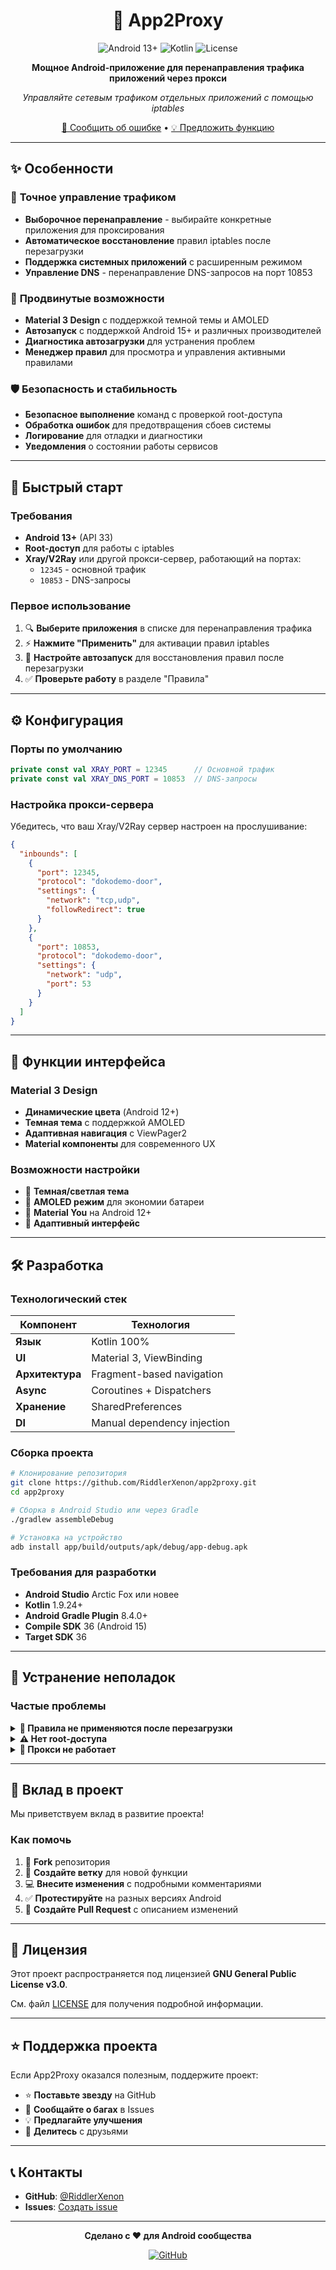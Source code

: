 <div align="center">

# 🚀 App2Proxy

<img src="https://img.shields.io/badge/Android-13%2B-green?logo=android&logoColor=white" alt="Android 13+">
<img src="https://img.shields.io/badge/Kotlin-100%25-purple?logo=kotlin&logoColor=white" alt="Kotlin">
<img src="https://img.shields.io/badge/License-GPL%20v3-blue?logo=gnu&logoColor=white" alt="License">

**Мощное Android-приложение для перенаправления трафика приложений через прокси**

*Управляйте сетевым трафиком отдельных приложений с помощью iptables*

[🐛 Сообщить об ошибке](https://github.com/RiddlerXenon/app2proxy/issues) • [💡 Предложить функцию](https://github.com/RiddlerXenon/app2proxy/issues)

</div>

---

## ✨ Особенности

### 🎯 **Точное управление трафиком**
- **Выборочное перенаправление** - выбирайте конкретные приложения для проксирования
- **Автоматическое восстановление** правил iptables после перезагрузки
- **Поддержка системных приложений** с расширенным режимом
- **Управление DNS** - перенаправление DNS-запросов на порт 10853

### 🔧 **Продвинутые возможности**
- **Material 3 Design** с поддержкой темной темы и AMOLED
- **Автозапуск** с поддержкой Android 15+ и различных производителей
- **Диагностика автозагрузки** для устранения проблем
- **Менеджер правил** для просмотра и управления активными правилами

### 🛡️ **Безопасность и стабильность**
- **Безопасное выполнение** команд с проверкой root-доступа
- **Обработка ошибок** для предотвращения сбоев системы
- **Логирование** для отладки и диагностики
- **Уведомления** о состоянии работы сервисов

---

## 🚀 Быстрый старт

### Требования
- **Android 13+** (API 33)
- **Root-доступ** для работы с iptables
- **Xray/V2Ray** или другой прокси-сервер, работающий на портах:
  - `12345` - основной трафик
  - `10853` - DNS-запросы

### Первое использование

1. 🔍 **Выберите приложения** в списке для перенаправления трафика
2. ⚡ **Нажмите "Применить"** для активации правил iptables
3. 🔄 **Настройте автозапуск** для восстановления правил после перезагрузки
4. ✅ **Проверьте работу** в разделе "Правила"

---

## ⚙️ Конфигурация

### Порты по умолчанию

```kotlin
private const val XRAY_PORT = 12345      // Основной трафик
private const val XRAY_DNS_PORT = 10853  // DNS-запросы
```

### Настройка прокси-сервера

Убедитесь, что ваш Xray/V2Ray сервер настроен на прослушивание:

```json
{
  "inbounds": [
    {
      "port": 12345,
      "protocol": "dokodemo-door",
      "settings": {
        "network": "tcp,udp",
        "followRedirect": true
      }
    },
    {
      "port": 10853,
      "protocol": "dokodemo-door",
      "settings": {
        "network": "udp",
        "port": 53
      }
    }
  ]
}
```

---

## 🎨 Функции интерфейса

### Material 3 Design
- **Динамические цвета** (Android 12+)
- **Темная тема** с поддержкой AMOLED
- **Адаптивная навигация** с ViewPager2
- **Material компоненты** для современного UX

### Возможности настройки
- 🌙 **Темная/светлая тема**
- 🖤 **AMOLED режим** для экономии батареи
- 🎨 **Material You** на Android 12+
- 📱 **Адаптивный интерфейс**

---

## 🛠️ Разработка

### Технологический стек

| Компонент | Технология |
|-----------|------------|
| **Язык** | Kotlin 100% |
| **UI** | Material 3, ViewBinding |
| **Архитектура** | Fragment-based navigation |
| **Async** | Coroutines + Dispatchers |
| **Хранение** | SharedPreferences |
| **DI** | Manual dependency injection |

### Сборка проекта

```bash
# Клонирование репозитория
git clone https://github.com/RiddlerXenon/app2proxy.git
cd app2proxy

# Сборка в Android Studio или через Gradle
./gradlew assembleDebug

# Установка на устройство
adb install app/build/outputs/apk/debug/app-debug.apk
```

### Требования для разработки

- **Android Studio** Arctic Fox или новее
- **Kotlin** 1.9.24+
- **Android Gradle Plugin** 8.4.0+
- **Compile SDK** 36 (Android 15)
- **Target SDK** 36

---

## 🐛 Устранение неполадок

### Частые проблемы

<details>
<summary><strong>🚫 Правила не применяются после перезагрузки</strong></summary>

**Решение:**
1. Проверьте права на автозапуск в настройках системы
2. Убедитесь, что приложение не оптимизируется батареей
3. Включите диагностику в настройках приложения
4. Для Android 15+ используйте ручное восстановление в настройках

</details>

<details>
<summary><strong>⚠️ Нет root-доступа</strong></summary>

**Решение:**
1. Убедитесь, что устройство получило root-права
2. Установите актуальную версию Magisk или SuperSU
3. Предоставьте права суперпользователя приложению
4. Проверьте работу команды `su` в терминале

</details>

<details>
<summary><strong>🔄 Прокси не работает</strong></summary>

**Решение:**
1. Проверьте, что прокси-сервер работает на портах 12345 и 10853
2. Убедитесь в правильности конфигурации Xray/V2Ray
3. Проверьте логи приложения на предмет ошибок iptables
4. Используйте команду `iptables -t nat -L` для проверки правил

</details>

---

## 🤝 Вклад в проект

Мы приветствуем вклад в развитие проекта! 

### Как помочь

1. 🍴 **Fork** репозитория
2. 🌟 **Создайте ветку** для новой функции
3. 💻 **Внесите изменения** с подробными комментариями
4. ✅ **Протестируйте** на разных версиях Android
5. 📝 **Создайте Pull Request** с описанием изменений

---

## 📄 Лицензия

Этот проект распространяется под лицензией **GNU General Public License v3.0**.

См. файл [LICENSE](LICENSE) для получения подробной информации.

---

## ⭐ Поддержка проекта

Если App2Proxy оказался полезным, поддержите проект:

- ⭐ **Поставьте звезду** на GitHub
- 🐛 **Сообщайте о багах** в Issues
- 💡 **Предлагайте улучшения**
- 🔄 **Делитесь** с друзьями

---

## 📞 Контакты

- **GitHub**: [@RiddlerXenon](https://github.com/RiddlerXenon)
- **Issues**: [Создать issue](https://github.com/RiddlerXenon/app2proxy/issues)

---

<div align="center">

**Сделано с ❤️ для Android сообщества**

[![GitHub](https://img.shields.io/badge/GitHub-RiddlerXenon-black?logo=github)](https://github.com/RiddlerXenon)

</div>
